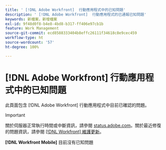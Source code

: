 ```yaml
---
title: ' [!DNL Adobe Workfront]  行動應用程式中的已知問題'
description: ' [!DNL Adobe Workfront]  行動應用程式的已通報已知問題'
keywords: 新檔案，新增檔案
exl-id: 9f48d0f8-b4e8-4bd8-b317-ff406e97cb1b
feature: Work Management
source-git-commit: ecd8588333404b8effc26111f34618c8e9cec459
workflow-type: ht
source-wordcount: '57'
ht-degree: 100%

---
```


# [!DNL Adobe Workfront] 行動應用程式中的已知問題

此頁面包含 [!DNL Adobe Workfront] 行動應用程式中目前已確認的問題。

>[!IMPORTANT]
>
>關於伺服器正常執行時間或中斷資訊，請參閱 [status.adobe.com](https://status.adobe.com)。關於最近修復的問題資訊，請參閱 [[!DNL Workfront] 維護更新](../maintenance/current-updates.md)。

**[!DNL Workfront Mobile]** 目前沒有已知問題



<!--

## New

These recently reported issues are currently under review.

| **Issue** | **Last Modified** |
| -----------------------------------------------------------------| ----------------- |
|Issue text  | YYYY/MM/DD  | 

## Current Issues

|Issue  |Last Modified   | 
|---|---|
|Issue text  | YYYY/MM/DD  | 
-->